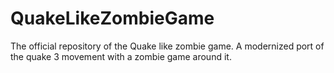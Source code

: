 # QuakeLikeZombieGame
The official repository of the Quake like zombie game. A modernized port of the quake 3 movement with a zombie game around it.
